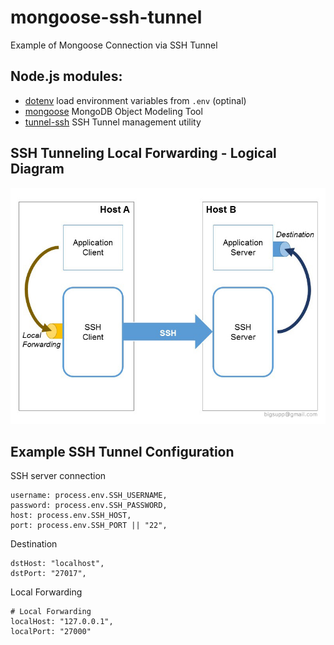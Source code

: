 # mongoose-ssh-tunnel

Example of Mongoose Connection via SSH Tunnel

## Node.js modules:
- [dotenv](https://www.npmjs.com/package/dotenv) load environment variables from `.env` (optinal)
- [mongoose](https://www.npmjs.com/package/mongoose) MongoDB Object Modeling Tool
- [tunnel-ssh](https://www.npmjs.com/package/ssh-tunnel) SSH Tunnel management utility

## SSH Tunneling Local Forwarding - Logical Diagram
![alt SSH Tunneling - Local Forwarding](./ssh-tunneling-local-forwarding.jpg)

## Example SSH Tunnel Configuration

SSH server connection
```
username: process.env.SSH_USERNAME,
password: process.env.SSH_PASSWORD,
host: process.env.SSH_HOST,
port: process.env.SSH_PORT || "22",
```
Destination
```
dstHost: "localhost",
dstPort: "27017",
```
Local Forwarding
```
# Local Forwarding
localHost: "127.0.0.1",
localPort: "27000"
```
